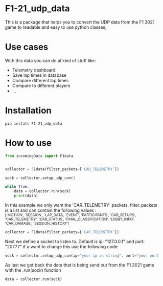 # F1-21_udp_data

This is a package that helps you to convert the UDP data from the F1 2021 game to readable and easy to use python classes;

# Use cases

With this data you can do al kind of stuff like:
  * Telemetry dashboard
  * Save lap times in database
  * Compare different lap times 
  * Compare to different players
  * ...

# Installation

```terminal
pip install F1-21_udp_data
```

# How to use
```python
from incomingData import F1data


collector = F1data(filter_packets=['CAR_TELEMETRY'])

sock = collector.setup_udp_con()

while True:
    data = collector.run(sock)
    print(data)

```

In this example we only want the 'CAR_TELEMETRY' packets. 
filter_packets is a list and can contain the following values :\
<sub>['MOTION', 'SESSION', 'LAP_DATA', 'EVENT', 'PARTICIPANTS', 'CAR_SETUPS', 'CAR_TELEMETRY', 'CAR_STATUS', 'FINAL_CLASSIFICATION', 'LOBBY_INFO', 'CAR_DAMAGE', 'SESSION_HISTORY']</sub>

```python
collector = F1data(filter_packets=['CAR_TELEMETRY'])
```

Next we define a socket to listen to. Default is ip: "127.0.0.1" and port: "20777" if u want to change this use the following code:

```python
sock = collector.setup_udp_con(ip="your ip as string", port="your port as int")
```

As last we get back the data that is being send out from the F1 2021 game with the .run(sock) function

```python
data = collector.run(sock)
```

